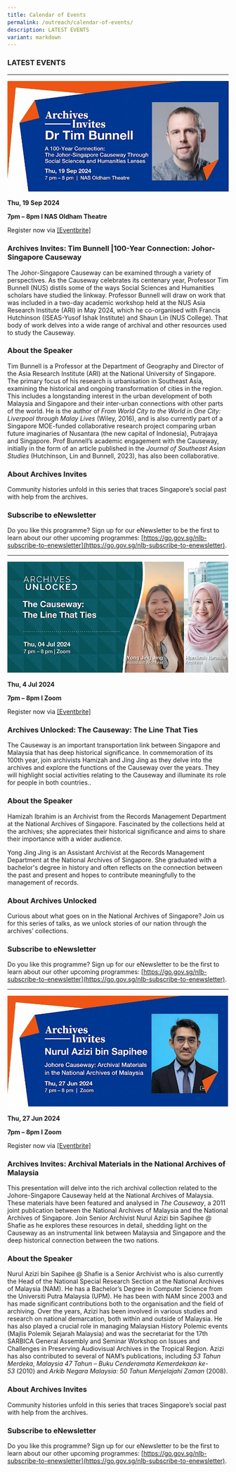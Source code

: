 ```yaml
---
title: Calendar of Events
permalink: /outreach/calendar-of-events/
description: LATEST EVENTS
variant: markdown
---
```

### LATEST EVENTS
__________________________________________________________

![](/images/calendar%20of%20events/eventbrite_banner.jpg)

**Thu, 19 Sep 2024**

**7pm – 8pm I NAS Oldham Theatre**

Register now via [[Eventbrite]](https://www.eventbrite.sg/e/archives-invitestim-bunnell-100-year-connection-johor-singapore-causeway-tickets-914402110327)

### Archives Invites: Tim Bunnell |100-Year Connection: Johor-Singapore Causeway

The Johor-Singapore Causeway can be examined through a variety of perspectives. As the Causeway celebrates its centenary year, Professor Tim Bunnell (NUS) distils some of the ways Social Sciences and Humanities scholars have studied the linkway. Professor Bunnell will draw on work that was included in a two-day academic workshop held at the NUS Asia Research Institute (ARI) in May 2024, which he co-organised with Francis Hutchinson (ISEAS-Yusof Ishak Institute) and Shaun Lin (NUS College). That body of work delves into a wide range of archival and other resources used to study the Causeway.

### About the Speaker
Tim Bunnell is a Professor at the Department of Geography and Director of the Asia Research Institute (ARI) at the National University of Singapore. The primary focus of his research is urbanisation in Southeast Asia, examining the historical and ongoing transformation of cities in the region. This includes a longstanding interest in the urban development of both Malaysia and Singapore and their inter-urban connections with other parts of the world. He is the author of _From World City to the World in One City: Liverpool through Malay Lives_ (Wiley, 2016), and is also currently part of a Singapore MOE-funded collaborative research project comparing urban future imaginaries of Nusantara (the new capital of Indonesia), Putrajaya and Singapore. Prof Bunnell’s academic engagement with the Causeway, initially in the form of an article published in the _Journal of Southeast Asian Studies_ (Hutchinson, Lin and Bunnell, 2023), has also been collaborative.

### About Archives Invites
Community histories unfold in this series that traces Singapore’s social past with help from the archives.

### Subscribe to eNewsletter
Do you like this programme? Sign up for our eNewsletter to be the first to learn about our other upcoming programmes: [https://go.gov.sg/nlb-subscribe-to-enewsletter](https://go.gov.sg/nlb-subscribe-to-enewsletter).

________________________________________________________________________
![](/images/calendar%20of%20events/au_talk_on_25_jun_2024.jpg)

**Thu, 4 Jul 2024**

**7pm – 8pm I Zoom**

Register now via [[Eventbrite]](https://www.eventbrite.sg/e/archives-unlocked-the-causeway-the-line-that-ties-tickets-885399111577)

### Archives Unlocked: The Causeway: The Line That Ties



The Causeway is an important transportation link between Singapore and Malaysia that has deep historical significance. In commemoration of its 100th year, join archivists Hamizah and Jing Jing as they delve into the archives and explore the functions of the Causeway over the years. They will highlight social activities relating to the Causeway and illuminate its role for people in both countries..

### About the Speaker
Hamizah Ibrahim is an Archivist from the Records Management Department at the National Archives of Singapore. Fascinated by the collections held at the archives; she appreciates their historical significance and aims to share their importance with a wider audience.

Yong Jing Jing is an Assistant Archivist at the Records Management Department at the National Archives of Singapore. She graduated with a bachelor's degree in history and often reflects on the connection between the past and present and hopes to contribute meaningfully to the management of records.

### About Archives Unlocked
Curious about what goes on in the National Archives of Singapore? Join us for this series of talks, as we unlock stories of our nation through the archives’ collections.

### Subscribe to eNewsletter
Do you like this programme? Sign up for our eNewsletter to be the first to learn about our other upcoming programmes: [https://go.gov.sg/nlb-subscribe-to-enewsletter](https://go.gov.sg/nlb-subscribe-to-enewsletter).

________________________________________________________________________________________
![](/images/calendar%20of%20events/ai_talk_on_27_jun_2024.jpg)

**Thu, 27 Jun 2024**

**7pm – 8pm I Zoom**

Register now via [[Eventbrite]](https://www.eventbrite.sg/e/johore-causeway-archival-materials-in-the-national-archives-of-malaysia-tickets-874334697617?aff=oddtdtcreator)

### Archives Invites: Archival Materials in the National Archives of Malaysia

This presentation will delve into the rich archival collection related to the Johore-Singapore Causeway held at the National Archives of Malaysia. These materials have been featured and analysed in *The Causeway*, a 2011 joint publication between the National Archives of Malaysia and the National Archives of Singapore. Join Senior Archivist Nurul Azizi bin Sapihee @ Shafie as he explores these resources in detail, shedding light on the Causeway as an instrumental link between Malaysia and Singapore and the deep historical connection between the two nations.

### About the Speaker

Nurul Azizi bin Sapihee @ Shafie is a Senior Archivist who is also currently the Head of the National Special Research Section at the National Archives of Malaysia (NAM). He has a Bachelor’s Degree in Computer Science from the Universiti Putra Malaysia (UPM). He has been with NAM since 2003 and has made significant contributions both to the organisation and the field of archiving. Over the years, Azizi has been involved in various studies and research on national demarcation, both within and outside of Malaysia. He has also played a crucial role in managing Malaysian History Polemic events (Majlis Polemik Sejarah Malaysia) and was the secretariat for the 17th SARBICA General Assembly and Seminar Workshop on Issues and Challenges in Preserving Audiovisual Archives in the Tropical Region. Azizi has also contributed to several of NAM’s publications, including _53 Tahun Merdeka_, _Malaysia 47 Tahun – Buku Cenderamata Kemerdekaan ke-53_ (2010) and _Arkib Negara Malaysia: 50 Tahun Menjelajahi Zaman_ (2008).

### About Archives Invites
Community histories unfold in this series that traces Singapore’s social past with help from the archives.

### Subscribe to eNewsletter
Do you like this programme? Sign up for our eNewsletter to be the first to learn about our other upcoming programmes: [https://go.gov.sg/nlb-subscribe-to-enewsletter](https://go.gov.sg/nlb-subscribe-to-enewsletter).